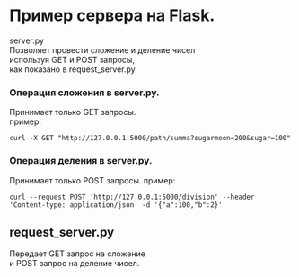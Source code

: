 # Пример сервера на Flask.

server.py  
Позволяет провести сложение и деление чисел  
используя GET и POST запросы,  
как показано в request_server.py

### Операция сложения в server.py.
Принимает только GET запросы.  
пример: 
```shell
curl -X GET "http://127.0.0.1:5000/path/summa?sugarmoon=200&sugar=100"
```

### Операция деления в server.py.
Принимает только POST запросы.
пример:
```shell
curl --request POST 'http://127.0.0.1:5000/division' --header 'Content-type: application/json' -d '{"a":100,"b":2}'
```

## request_server.py
Передает GET запрос на сложение  
и POST запрос на деление чисел.


